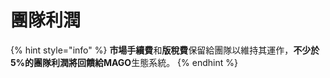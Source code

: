 # 團隊利潤

{% hint style="info" %}
**市場手續費**和**版稅費**保留給團隊以維持其運作，**不少於5%**的團隊利潤將回饋給**MAGO**生態系統。
{% endhint %}
